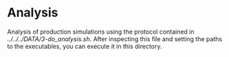 # Analysis 
Analysis of production simulations using the
protocol contained in *../../../DATA/3-do_analysis.sh*. After inspecting this file and setting the paths to the
executables, you can execute it in this directory.
